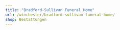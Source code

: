 ```yaml
---
title: "Bradford-Sullivan Funeral Home"
url: /winchester/bradford-sullivan-funeral-home/
shop: Bestattungen
---
```

